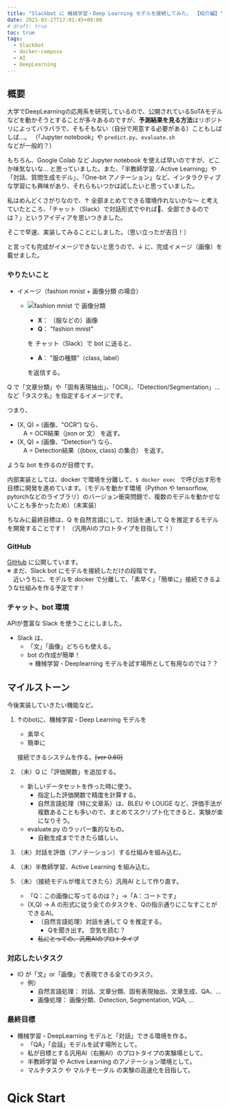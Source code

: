 ```yaml
---
title: "Slackbot に 機械学習・Deep Learning モデルを接続してみた。 【紹介編】"
date: 2021-03-27T17:01:45+09:00
# draft: true
toc: true
tags: 
  - Slackbot
  - docker-compose
  - AI
  - DeepLearning
---
```



## 概要
大学でDeepLearningの応用系を研究しているので、公開されているSoTAモデルなどを動かそうとすることが多々あるのですが、**予測結果を見る方法**はリポジトリによってバラバラで、そもそもない（自分で用意する必要がある）こともしばしば...。
（「Jupyter notebook」や `predict.py`、`evaluate.sh` などが一般的？）

もちろん、Google Colab など Jupyter notebook を使えば早いのですが、どこか味気ないな... と思っていました。また、「半教師学習／Active Learning」や「対話、質問生成モデル」、「One-bit アノテーション」など、インタラクティブな学習にも興味があり、それらもいつかは試したいと思っていました。

私はめんどくさがりなので、↑ 全部まとめてできる環境作れないかな〜 と考えていたところ、「チャット（Slack）で対話形式でやれば、全部できるのでは？」というアイディアを思いつきました。

そこで早速、実装してみることにしました。（思い立ったが吉日！）

と言っても完成がイメージできないと思うので、↓ に、完成イメージ（画像）を載せました。


### やりたいこと
- イメージ（fashion mnist + 画像分類 の場合）
  - ![fashion mnist で 画像分類](fashion_mnist.png)
    - **X**： （服などの）画像
    - **Q**： "fashion mnist"

    を チャット（Slack）で bot に送ると、
    - **A**： "服の種類"（class, label）

    を返信する。

Q で「文章分類」や「固有表現抽出」、「OCR」、「Detection/Segmentation」...など「タスク名」を指定するイメージです。

つまり、
- (X, Q) = (画像、"OCR") なら、   
  　A = OCR結果（json or 文） を返す。
- (X, Q) = (画像、"Detection") なら、  
  　A = Detection結果（(bbox, class) の集合） を返す。

ような bot を作るのが目標です。

内部実装としては、docker で環境を分離して、`$ docker exec ` で呼び出す形を目標に開発を進めています。（モデルを動かす環境（Python や tensorflow, pytorchなどのライブラリ）のバージョン衝突問題で、複数のモデルを動かせないことも多かったため）（未実装）

ちなみに最終目標は、Q を自然言語にして、対話を通して Q を推定するモデルを開発することです！
（汎用AIのプロトタイプを目指して！）


### GitHub
[GitHub](https://github.com/MRyo-ie/slackbot_ML_model_tester)  に公開しています。  
※ まだ、Slack bot にモデルを接続しただけの段階です。  
　近いうちに、モデルを docker で分離して、「素早く」「簡単に」接続できるような仕組みを作る予定です！

### チャット、bot 環境
APIが豊富な Slack を使うことにしました。

- Slack は、
  - 「文」「画像」どちらも使える。
  - bot の作成が簡単！  
    → 機械学習・Deeplearning モデルを試す場所として有用なのでは？？

## マイルストーン
今後実装していきたい機能など。

1. ↑のbotに、機械学習・Deep Learning モデルを
   - 素早く
   - 簡単に

   接続できるシステムを作る。~~[ver 0.60]~~

2. （未）Q に「評価関数」を追加する。
   - 新しいデータセットを作った時に使う。
     - 指定した評価関数で精度を計算する。
     - 自然言語処理（特に文章系）は、BLEU や LOUGE など、評価手法が複数あることも多いので、まとめてスクリプト化できると、実験が楽になりそう。
   - evaluate.py のラッパー集的なもの。
     - 自動生成までできたら嬉しい。

3. （未）対話を評価（アノテーション）する仕組みを組み込む。

4. （未）半教師学習、Active Learning を組み込む。

5. （未）（接続モデルが増えてきたら）汎用AI として作り直す。
   - 「Q：この画像に写ってるのは？」→「A：コートです」
   - (X,Q) -> A  の形式に従う全てのタスクを、Qの指示通りにこなすことができるAI。
     - （自然言語処理）対話を通して Q を推定する。
       - Qを聞き出す。 空気を読む？
     - ~~私にとっての、汎用AIのプロトタイプ~~


### 対応したいタスク
- IO が「文」or「画像」で表現できる全てのタスク。
  - 例）
    - 自然言語処理： 対話、文章分類、固有表現抽出、文章生成、QA、...
    - 画像処理： 画像分類、Detection, Segmentation, VQA, ...


### 最終目標
- 機械学習・DeepLearning モデルと「対話」できる環境を作る。
  - 「QA」「会話」モデルを試す場所として。
  - 私が目標とする汎用AI（右腕AI）のプロトタイプの実験場として。
  - 半教師学習 や Active Learning のアノテーション環境として。
  - マルチタスク や マルチモーダル の実験の高速化を目指して。



# Qick Start


